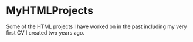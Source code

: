 # MyHTMLProjects
Some of the HTML projects I have worked on in the past including my very first CV I created two years ago.
